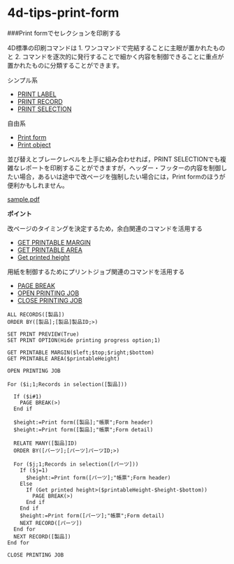 # 4d-tips-print-form

###Print formでセレクションを印刷する

4D標準の印刷コマンドは 1. ワンコマンドで完結することに主眼が置かれたものと 2. コマンドを逐次的に発行することで細かく内容を制御できることに重点が置かれたものに分類することができます。

シンプル系

* [PRINT LABEL](http://doc.4d.com/4dv15r/help/command/ja/page39.html)
* [PRINT RECORD](http://doc.4d.com/4dv15r/help/command/ja/page71.html)
* [PRINT SELECTION](http://doc.4d.com/4dv15r/help/command/ja/page60.html)

自由系

* [Print form](http://doc.4d.com/4dv15r/help/command/ja/page5.html)
* [Print object](http://doc.4d.com/4dv15r/help/command/ja/page1095.html)

並び替えとブレークレベルを上手に組み合わせれば，PRINT SELECTIONでも複雑なレポートを印刷することができますが，ヘッダー・フッターの内容を制御したい場合，あるいは途中で改ページを強制したい場合には，Print formのほうが便利かもしれません。

[sample.pdf](https://github.com/4D-JP/4d-tips-print-form/blob/master/sample.pdf)

**ポイント**

改ページのタイミングを決定するため，余白関連のコマンドを活用する

* [GET PRINTABLE MARGIN](http://doc.4d.com/4dv15r/help/command/ja/page711.html)
* [GET PRINTABLE AREA](http://doc.4d.com/4dv15r/help/command/ja/page703.html)
* [Get printed height](http://doc.4d.com/4dv15r/help/command/ja/page702.html)

用紙を制御するためにプリントジョブ関連のコマンドを活用する

* [PAGE BREAK](http://doc.4d.com/4dv15r/help/command/ja/page6.html)
* [OPEN PRINTING JOB](http://doc.4d.com/4dv15r/help/command/ja/page995.html)
* [CLOSE PRINTING JOB](http://doc.4d.com/4dv15r/help/command/ja/page996.html)

```
ALL RECORDS([製品])
ORDER BY([製品];[製品]製品ID;>)

SET PRINT PREVIEW(True)
SET PRINT OPTION(Hide printing progress option;1)

GET PRINTABLE MARGIN($left;$top;$right;$bottom)
GET PRINTABLE AREA($printableHeight)

OPEN PRINTING JOB

For ($i;1;Records in selection([製品]))

  If ($i#1)
    PAGE BREAK(>)
  End if 

  $height:=Print form([製品];"帳票";Form header)
  $height:=Print form([製品];"帳票";Form detail)

  RELATE MANY([製品]ID)
  ORDER BY([パーツ];[パーツ]パーツID;>)

  For ($j;1;Records in selection([パーツ]))
    If ($j=1)
      $height:=Print form([パーツ];"帳票";Form header)
    Else 
      If (Get printed height>($printableHeight-$height-$bottom))
        PAGE BREAK(>)
      End if 
    End if 
    $height:=Print form([パーツ];"帳票";Form detail)
    NEXT RECORD([パーツ])
  End for 
  NEXT RECORD([製品])
End for 

CLOSE PRINTING JOB
```
